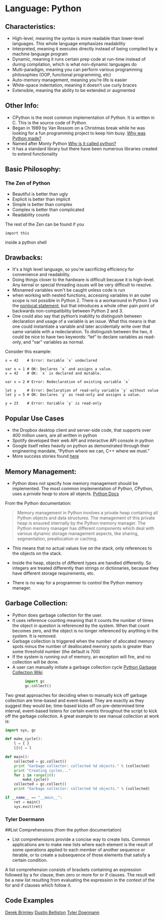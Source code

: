 # Language: Python

## Characteristics:

- High-level, meaning the syntax is more readable than lower-level languages. This whole language emphasizes readability
- Interpreted, meaning it executes directly instead of being compiled by a machine language program
- Dynamic, meaning it runs certain prep code at run-time instead of during compilation, which is what non-dynamic languages do
- Multi-paradigm, meaning you can perform various programming philosophies (OOP, functional programming, etc)
- Auto-memory management, meaning you’re life is easier
- White-space indentation, meaning it doesn’t use curly braces
- Extensible, meaning the ability to be extended or augmented

## Other Info:

- CPython is the most common implementation of Python. It is written in C. This is the source code of Python.
- Began in 1989 by Van Rossom on a Christmas break while he was looking for a fun programming project to keep him busy. [Why was Python made?](https://docs.python.org/3/faq/general.html#why-was-python-created-in-the-first-place)
- Named after Monty Python [Why is it called python?](https://docs.python.org/3/faq/general.html#why-is-it-called-python)
- It has a standard library but there have been numerous libraries created to extend functionality

## Basic Philosophy:

### The Zen of Python

- Beautiful is better than ugly
- Explicit is better than implicit
- Simple is better than complex
- Complex is better than complicated
- Readability counts

The rest of the Zen can be found if you

```
import this
```
inside a python shell

## Drawbacks:
- It's a high level language, so you're sacrificing efficiency for convenience and readability.
- Doing things closer to the hardware is difficult because it is high-level.  Any kernal or special threading issues will be very difficult to resolve.
- Misnamed variables won't be caught unless code is run
- when working with nested functions, accessing variables in an outer scope is not possible in Python 2. There is a workaround in Python 3 via the [nonlocal statement](https://docs.python.org/3/reference/simple_stmts.html#the-nonlocal-statement), but that introduces a whole other pain point of backwards non-compatibility between Python 2 and 3.
- One could also say that python’s inability to distinguish between declaration and usage of a variable is an issue. What this means is that one could instantiate a variable and later accidentally write over that same variable with a redeclaration. To distinguish between the two, it could be nice to have two keywords: “let” to declare variables as read-only, and “var” variables as normal.

Consider this example:
```
x = 42    # Error: Variable `x` undeclared

var x = 1 # OK: Declares `x` and assigns a value.
x = 42    # OK: `x` is declared and mutable.

var x = 2 # Error: Redeclaration of existing variable `x`

let y     # Error: Declaration of read-only variable `y` without value
let y = 5 # OK: Declares `y` as read-only and assigns a value.

y = 23    # Error: Variable `y` is read-only
```

## Popular Use Cases
- the Dropbox desktop client and server-side code, that supports over 400 million users, are all written in python
- Spotify developed their web API and interactive API console in python
- Google itself relies heavily on python as demonstrated through their engineering mandate, “Python where we can, C++ where we must.”
- More success stories found [here](https://www.python.org/about/success/)

## Memory Management:
- Python does not specify how memory management should be implemented. The most common implementation of Python, CPython, uses a *private heap* to store all objects. [Python Docs](https://docs.python.org/3/c-api/memory.html)

From the Python documentation:

>Memory management in Python involves a private heap containing
>all Python objects and data structures. The management of this
>private heap is ensured internally by the Python memory manager.
>The Python memory manager has different components which deal with
>various dynamic storage management aspects, like sharing,
>segmentation, preallocation or caching.

- This means that *no* actual values live on the stack, only references to the objects on the stack.

- Inside the heap, objects of different types are handled differently. So integers are treated differently than strings or dictionaries, because they have different storage requirements, etc.

- There is no way for a programmer to control the Python memory manager.

## Garbage Collection:
- Python does garbage collection for the user.
- It uses reference counting meaning that it counts the number of times the object in question is referenced by the system.  When that count becomes zero, and the object is no longer referenced by anything in the system.  It is removed.
- Garbage collection is triggered when the number of allocated memory spots minus the number of deallocated memory spots is greater than some threshold number (the default is 700)
- If the system is running out of memory, an exception will fire, and no collection will be done.
- A user can manually initiate a garbage collection cycle [Python Garbage Collection Wiki](http://www.digi.com/wiki/developer/index.php/Python_Garbage_Collection)
```python
         import gc
         gc.collect()
```

Two great approaches for deciding when to manually kick off garbage collection are time-based and event-based. They are exactly as they suggest they would be; time-based kicks off on pre-determined time interval, event-based listens for certain events throughout the script to kick off the garbage collection. A great example to see manual collection at work is:

```python
import sys, gc

def make_cycle():
    l = { }
    l[0] = l

def main():
    collected = gc.collect()
    print "Garbage collector: collected %d objects." % (collected)
    print "Creating cycles..."
    for i in range(10):
        make_cycle()
    collected = gc.collect()
    print "Garbage collector: collected %d objects." % (collected)

if __name__ == "__main__":
    ret = main()
    sys.exit(ret)
```

### Tyler Doermann
##List Comprehensions (from the python documentation)
- List comprehensions provide a concise way to create lists. Common applications are to make new lists where each element is the result of some operations applied to each member of another sequence or iterable, or to create a subsequence of those elements that satisfy a certain condition.

A list comprehension consists of brackets containing an expression followed by a for clause, then zero or more for or if clauses. The result will be a new list resulting from evaluating the expression in the context of the for and if clauses which follow it.

## Code Examples

[Derek Brimley](derek_brimley_python_cyl.md)
[Dustin Belliston](dustin_belliston_python_cyl.md)
[Tyler Doermann](tyler_doermann_python_cyl.md)
